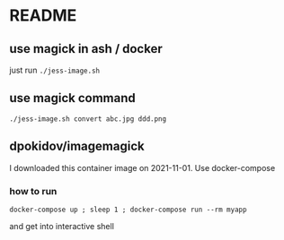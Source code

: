 # README

## use magick in ash / docker

just run ```./jess-image.sh```

## use magick command

```./jess-image.sh convert abc.jpg ddd.png```

## dpokidov/imagemagick

I downloaded this container image on 2021-11-01.
Use docker-compose

### how to run

```
docker-compose up ; sleep 1 ; docker-compose run --rm myapp
```
and get into interactive shell
